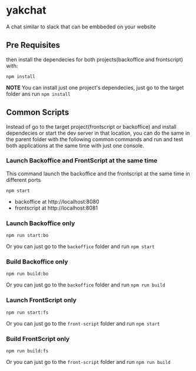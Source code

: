 # yakchat
A chat similar to slack that can be embbeded on your website

## Pre Requisites

then install the dependecies for both projects(backoffice and frontscript) with:

```shell
npm install
```

__NOTE__ You can install just one project's dependecies, just go to the target folder ans run
```npm install```

## Common Scripts

Instead of go to the target project(frontscript or backoffice) and install dependecies or start the dev server in that location, you can do the same in the parent folder with the following common commands and run and test both applications at the same time with just one console.

### Launch Backoffice and FrontScript at the same time

This command launch the backoffice and the frontscript at the same time in different ports
```shell
npm start
```

- backoffice at http://localhost:8080
- frontscript  at http://localhost:8081

### Launch Backoffice only

```shell
npm run start:bo
```

Or you can just go to the `backoffice` folder and run  `npm start`

### Build Backoffice only

```shell
npm run build:bo
```

Or you can just go to the `backoffice` folder and run  `npm run build`

### Launch FrontScript only

```shell
npm run start:fs
```

Or you can just go to the `front-script` folder and run  `npm start`

### Build FrontScript only

```shell
npm run build:fs
```

Or you can just go to the `front-script` folder and run  `npm run build`

